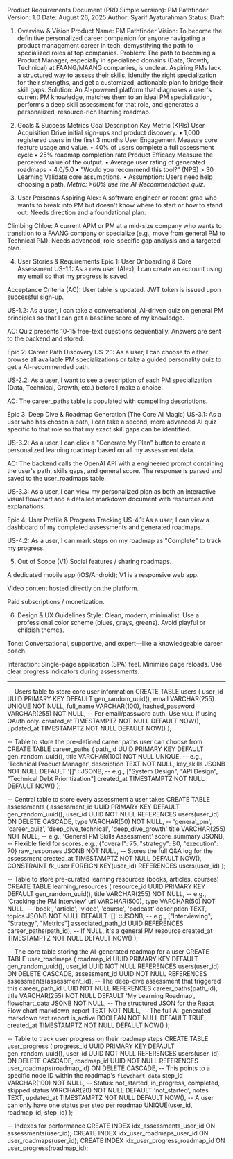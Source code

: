 Product Requirements Document (PRD Simple version): PM Pathfinder
Version: 1.0
Date: August 26, 2025
Author: Syarif Ayaturahman
Status: Draft

1. Overview & Vision
Product Name: PM Pathfinder
Vision: To become the definitive personalized career companion for anyone navigating a product management career in tech, demystifying the path to specialized roles at top companies.
Problem: The path to becoming a Product Manager, especially in specialized domains (Data, Growth, Technical) at FAANG/MAANG companies, is unclear. Aspiring PMs lack a structured way to assess their skills, identify the right specialization for their strengths, and get a customized, actionable plan to bridge their skill gaps.
Solution: An AI-powered platform that diagnoses a user's current PM knowledge, matches them to an ideal PM specialization, performs a deep skill assessment for that role, and generates a personalized, resource-rich learning roadmap.

2. Goals & Success Metrics
Goal	Description	Key Metric (KPIs)
User Acquisition	Drive initial sign-ups and product discovery.	• 1,000 registered users in the first 3 months
User Engagement	Measure core feature usage and value.	• 40% of users complete a full assessment cycle
• 25% roadmap completion rate
Product Efficacy	Measure the perceived value of the output.	• Average user rating of generated roadmaps > 4.0/5.0
• "Would you recommend this tool?" (NPS) > 30
Learning	Validate core assumptions.	• Assumption: Users need help choosing a path.
*Metric: >60% use the AI-Recommendation quiz.*
3. User Personas
Aspiring Alex: A software engineer or recent grad who wants to break into PM but doesn't know where to start or how to stand out. Needs direction and a foundational plan.

Climbing Chloe: A current APM or PM at a mid-size company who wants to transition to a FAANG company or specialize (e.g., move from general PM to Technical PM). Needs advanced, role-specific gap analysis and a targeted plan.

4. User Stories & Requirements
Epic 1: User Onboarding & Core Assessment
US-1.1: As a new user (Alex), I can create an account using my email so that my progress is saved.

Acceptance Criteria (AC): User table is updated. JWT token is issued upon successful sign-up.

US-1.2: As a user, I can take a conversational, AI-driven quiz on general PM principles so that I can get a baseline score of my knowledge.

AC: Quiz presents 10-15 free-text questions sequentially. Answers are sent to the backend and stored.

Epic 2: Career Path Discovery
US-2.1: As a user, I can choose to either browse all available PM specializations or take a guided personality quiz to get a AI-recommended path.

US-2.2: As a user, I want to see a description of each PM specialization (Data, Technical, Growth, etc.) before I make a choice.

AC: The career_paths table is populated with compelling descriptions.

Epic 3: Deep Dive & Roadmap Generation (The Core AI Magic)
US-3.1: As a user who has chosen a path, I can take a second, more advanced AI quiz specific to that role so that my exact skill gaps can be identified.

US-3.2: As a user, I can click a "Generate My Plan" button to create a personalized learning roadmap based on all my assessment data.

AC: The backend calls the OpenAI API with a engineered prompt containing the user's path, skills gaps, and general score. The response is parsed and saved to the user_roadmaps table.

US-3.3: As a user, I can view my personalized plan as both an interactive visual flowchart and a detailed markdown document with resources and explanations.

Epic 4: User Profile & Progress Tracking
US-4.1: As a user, I can view a dashboard of my completed assessments and generated roadmaps.

US-4.2: As a user, I can mark steps on my roadmap as "Complete" to track my progress.

5. Out of Scope (V1)
Social features / sharing roadmaps.

A dedicated mobile app (iOS/Android); V1 is a responsive web app.

Video content hosted directly on the platform.

Paid subscriptions / monetization.

6. Design & UX Guidelines
Style: Clean, modern, minimalist. Use a professional color scheme (blues, grays, greens). Avoid playful or childish themes.

Tone: Conversational, supportive, and expert—like a knowledgeable career coach.

Interaction: Single-page application (SPA) feel. Minimize page reloads. Use clear progress indicators during assessments.


----------------------------------------------------------------------------------------------------------------------------------------------------------------------------------------


-- Users table to store core user information
CREATE TABLE users (
    user_id UUID PRIMARY KEY DEFAULT gen_random_uuid(),
    email VARCHAR(255) UNIQUE NOT NULL,
    full_name VARCHAR(100),
    hashed_password VARCHAR(255) NOT NULL, -- For email/password auth. Use `NULL` if using OAuth only.
    created_at TIMESTAMPTZ NOT NULL DEFAULT NOW(),
    updated_at TIMESTAMPTZ NOT NULL DEFAULT NOW()
);

-- Table to store the pre-defined career paths user can choose from
CREATE TABLE career_paths (
    path_id UUID PRIMARY KEY DEFAULT gen_random_uuid(),
    title VARCHAR(100) NOT NULL UNIQUE, -- e.g., 'Technical Product Manager'
    description TEXT NOT NULL,
    key_skills JSONB NOT NULL DEFAULT '[]' ::JSONB, -- e.g., ["System Design", "API Design", "Technical Debt Prioritization"]
    created_at TIMESTAMPTZ NOT NULL DEFAULT NOW()
);

-- Central table to store every assessment a user takes
CREATE TABLE assessments (
    assessment_id UUID PRIMARY KEY DEFAULT gen_random_uuid(),
    user_id UUID NOT NULL REFERENCES users(user_id) ON DELETE CASCADE,
    type VARCHAR(50) NOT NULL, -- 'general_pm', 'career_quiz', 'deep_dive_technical', 'deep_dive_growth'
    title VARCHAR(255) NOT NULL, -- e.g., 'General PM Skills Assessment'
    score_summary JSONB, -- Flexible field for scores. e.g., {"overall": 75, "strategy": 80, "execution": 70}
    raw_responses JSONB NOT NULL, -- Stores the full Q&A log for the assessment
    created_at TIMESTAMPTZ NOT NULL DEFAULT NOW(),
    CONSTRAINT fk_user FOREIGN KEY(user_id) REFERENCES users(user_id)
);

-- Table to store pre-curated learning resources (books, articles, courses)
CREATE TABLE learning_resources (
    resource_id UUID PRIMARY KEY DEFAULT gen_random_uuid(),
    title VARCHAR(255) NOT NULL, -- e.g., 'Cracking the PM Interview'
    url VARCHAR(500),
    type VARCHAR(50) NOT NULL, -- 'book', 'article', 'video', 'course', 'podcast'
    description TEXT,
    topics JSONB NOT NULL DEFAULT '[]' ::JSONB, -- e.g., ["Interviewing", "Strategy", "Metrics"]
    associated_path_id UUID REFERENCES career_paths(path_id), -- If NULL, it's a general PM resource
    created_at TIMESTAMPTZ NOT NULL DEFAULT NOW()
);

-- The core table storing the AI-generated roadmap for a user
CREATE TABLE user_roadmaps (
    roadmap_id UUID PRIMARY KEY DEFAULT gen_random_uuid(),
    user_id UUID NOT NULL REFERENCES users(user_id) ON DELETE CASCADE,
    assessment_id UUID NOT NULL REFERENCES assessments(assessment_id), -- The deep-dive assessment that triggered this
    career_path_id UUID NOT NULL REFERENCES career_paths(path_id),
    title VARCHAR(255) NOT NULL DEFAULT 'My Learning Roadmap',
    flowchart_data JSONB NOT NULL, -- The structured JSON for the React Flow chart
    markdown_report TEXT NOT NULL, -- The full AI-generated markdown text report
    is_active BOOLEAN NOT NULL DEFAULT TRUE,
    created_at TIMESTAMPTZ NOT NULL DEFAULT NOW()
);

-- Table to track user progress on their roadmap steps
CREATE TABLE user_progress (
    progress_id UUID PRIMARY KEY DEFAULT gen_random_uuid(),
    user_id UUID NOT NULL REFERENCES users(user_id) ON DELETE CASCADE,
    roadmap_id UUID NOT NULL REFERENCES user_roadmaps(roadmap_id) ON DELETE CASCADE,
    -- This points to a specific node ID within the roadmap's `flowchart_data`
    step_id VARCHAR(100) NOT NULL,
    -- Status: not_started, in_progress, completed, skipped
    status VARCHAR(20) NOT NULL DEFAULT 'not_started',
    notes TEXT,
    updated_at TIMESTAMPTZ NOT NULL DEFAULT NOW(),
    -- A user can only have one status per step per roadmap
    UNIQUE(user_id, roadmap_id, step_id)
);

-- Indexes for performance
CREATE INDEX idx_assessments_user_id ON assessments(user_id);
CREATE INDEX idx_user_roadmaps_user_id ON user_roadmaps(user_id);
CREATE INDEX idx_user_progress_roadmap_id ON user_progress(roadmap_id);
